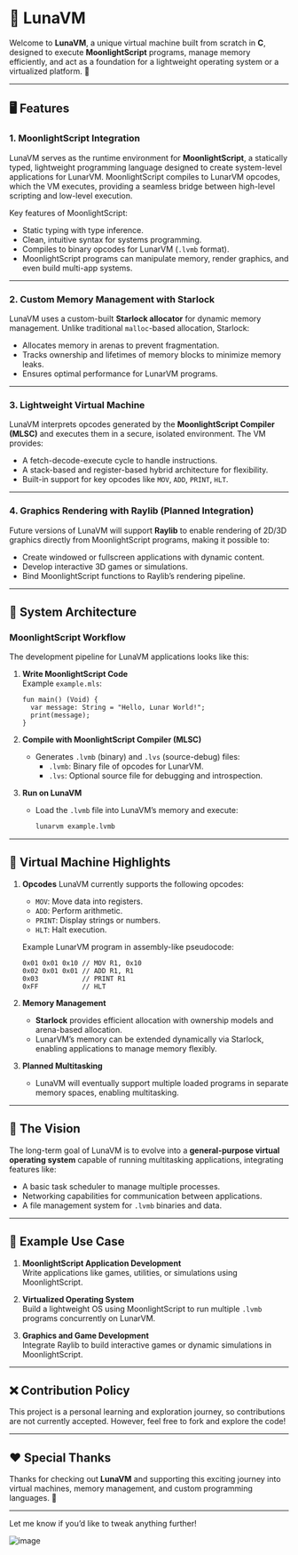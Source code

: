 # 🌙 LunaVM

Welcome to **LunaVM**, a unique virtual machine built from scratch in **C**, designed to execute **MoonlightScript** programs, manage memory efficiently, and act as a foundation for a lightweight operating system or a virtualized platform. 🚀

---

## 🖥️ Features

### **1. MoonlightScript Integration**
LunaVM serves as the runtime environment for **MoonlightScript**, a statically typed, lightweight programming language designed to create system-level applications for LunarVM. MoonlightScript compiles to LunarVM opcodes, which the VM executes, providing a seamless bridge between high-level scripting and low-level execution.

Key features of MoonlightScript:
- Static typing with type inference.
- Clean, intuitive syntax for systems programming.
- Compiles to binary opcodes for LunarVM (`.lvmb` format).
- MoonlightScript programs can manipulate memory, render graphics, and even build multi-app systems.

---

### **2. Custom Memory Management with Starlock**
LunaVM uses a custom-built **Starlock allocator** for dynamic memory management. Unlike traditional `malloc`-based allocation, Starlock:
- Allocates memory in arenas to prevent fragmentation.
- Tracks ownership and lifetimes of memory blocks to minimize memory leaks.
- Ensures optimal performance for LunarVM programs.

---

### **3. Lightweight Virtual Machine**
LunaVM interprets opcodes generated by the **MoonlightScript Compiler (MLSC)** and executes them in a secure, isolated environment. The VM provides:
- A fetch-decode-execute cycle to handle instructions.
- A stack-based and register-based hybrid architecture for flexibility.
- Built-in support for key opcodes like `MOV`, `ADD`, `PRINT`, `HLT`.

---

### **4. Graphics Rendering with Raylib (Planned Integration)**
Future versions of LunaVM will support **Raylib** to enable rendering of 2D/3D graphics directly from MoonlightScript programs, making it possible to:
- Create windowed or fullscreen applications with dynamic content.
- Develop interactive 3D games or simulations.
- Bind MoonlightScript functions to Raylib’s rendering pipeline.

---

## 🚀 System Architecture

### **MoonlightScript Workflow**
The development pipeline for LunaVM applications looks like this:

1. **Write MoonlightScript Code**  
   Example `example.mls`:
   ```moonlightscript
   fun main() (Void) {
     var message: String = "Hello, Lunar World!";
     print(message);
   }
   ```

2. **Compile with MoonlightScript Compiler (MLSC)**  
   - Generates `.lvmb` (binary) and `.lvs` (source-debug) files:
     - `.lvmb`: Binary file of opcodes for LunarVM.
     - `.lvs`: Optional source file for debugging and introspection.

3. **Run on LunaVM**  
   - Load the `.lvmb` file into LunaVM’s memory and execute:
     ```bash
     lunarvm example.lvmb
     ```

---

## 🌟 Virtual Machine Highlights

1. **Opcodes**
   LunaVM currently supports the following opcodes:
   - `MOV`: Move data into registers.
   - `ADD`: Perform arithmetic.
   - `PRINT`: Display strings or numbers.
   - `HLT`: Halt execution.

   Example LunarVM program in assembly-like pseudocode:
   ```
   0x01 0x01 0x10 // MOV R1, 0x10
   0x02 0x01 0x01 // ADD R1, R1
   0x03           // PRINT R1
   0xFF           // HLT
   ```

2. **Memory Management**
   - **Starlock** provides efficient allocation with ownership models and arena-based allocation.
   - LunarVM’s memory can be extended dynamically via Starlock, enabling applications to manage memory flexibly.

3. **Planned Multitasking**
   - LunaVM will eventually support multiple loaded programs in separate memory spaces, enabling multitasking.

---

## 🌌 The Vision

The long-term goal of LunaVM is to evolve into a **general-purpose virtual operating system** capable of running multitasking applications, integrating features like:
- A basic task scheduler to manage multiple processes.
- Networking capabilities for communication between applications.
- A file management system for `.lvmb` binaries and data.

---

## 🔭 Example Use Case

1. **MoonlightScript Application Development**  
   Write applications like games, utilities, or simulations using MoonlightScript.

2. **Virtualized Operating System**  
   Build a lightweight OS using MoonlightScript to run multiple `.lvmb` programs concurrently on LunarVM.

3. **Graphics and Game Development**  
   Integrate Raylib to build interactive games or dynamic simulations in MoonlightScript.

---

## ❌ Contribution Policy

This project is a personal learning and exploration journey, so contributions are not currently accepted. However, feel free to fork and explore the code!

---

## ❤️ Special Thanks
Thanks for checking out **LunaVM** and supporting this exciting journey into virtual machines, memory management, and custom programming languages. 🌟

--- 

Let me know if you’d like to tweak anything further!

![image](https://github.com/user-attachments/assets/d8768ff0-185a-4096-8b5a-ab6ba9b6b36c)
